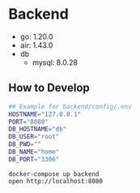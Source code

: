 # Backend
- go: 1.20.0
- air: 1.43.0
- db
  - mysql: 8.0.28

## How to Develop
```sh
## Example for backend/config/.env
HOSTNAME="127.0.0.1"
PORT="8080"
DB_HOSTNAME="db"
DB_USER="root"
DB_PWD=""
DB_NAME="home"
DB_PORT="3306"
```

```
docker-compose up backend
open http://localhost:8080
```
